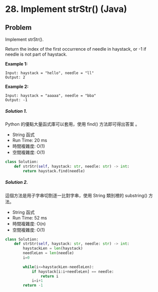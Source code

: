 # 28. Implement strStr() (Java)
## Problem

Implement strStr().

Return the index of the first occurrence of needle in haystack, or -1 if needle is not part of haystack.

**Example 1:**

```
Input: haystack = "hello", needle = "ll"
Output: 2
```

**Example 2:**

```
Input: haystack = "aaaaa", needle = "bba"
Output: -1
```

##### Solution 1.

Python 的優點大量函式庫可以套用，使用 find() 方法即可得出答案 。

- String 函式
- Run Time: 20 ms
- 時間複雜度: O(1)
- 空間複雜度: O(1)

```py
class Solution:
    def strStr(self, haystack: str, needle: str) -> int:
        return haystack.find(needle)
```

##### Solution 2.

這個方法是用子字串切割逐一比對字串，使用 String 類別裡的 substring() 方法。

- String 函式
- Run Time: 52 ms
- 時間複雜度: O(n)
- 空間複雜度: O(1)

```py
class Solution:
    def strStr(self, haystack: str, needle: str) -> int:
        haystackLen = len(haystack)
        needleLen = len(needle)
        i=0
        
        while(i<=haystackLen-needleLen):
            if haystack[i:i+needleLen] == needle:
                return i
            i=i+1
        return -1
```
